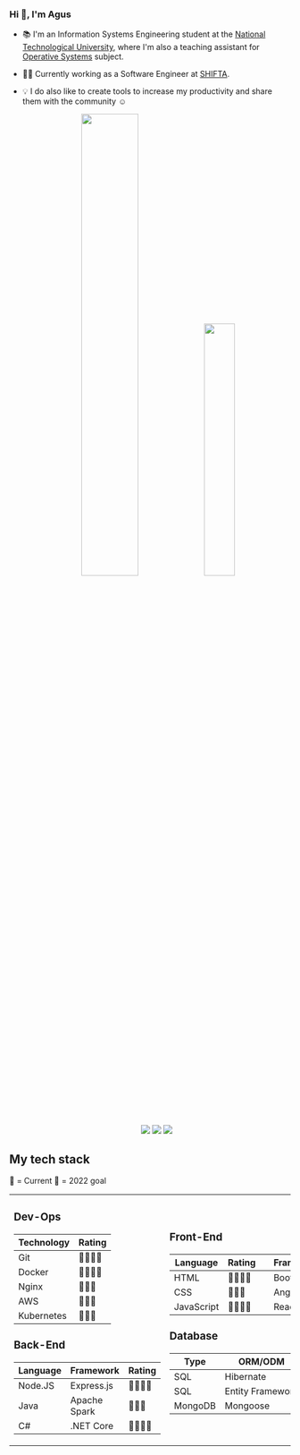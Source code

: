 ### Hi 👋, I'm Agus

- 📚 I'm an Information Systems Engineering student at the [National Technological University](http://www.sistemas.frba.utn.edu.ar/), where I'm also a teaching assistant for [Operative Systems](https://www.utnso.com.ar/) subject.

- 👨‍💻 Currently working as a Software Engineer at [SHIFTA](https://www.weareshifters.com/en/).

- 💡 I do also like to create tools to increase my productivity and share them with the community ☺️

  <p align="center">
  <img width="46%" src="https://github-readme-stats.vercel.app/api?username=RaniAgus&show_icons=true&bg_color=0d1117&theme=github_dark&include_all_commits=true&count_private=true"/>
  <img width="34%" src="https://github-readme-stats.vercel.app/api/top-langs/?username=RaniAgus&layout=compact&langs_count=8&theme=github_dark"/>
  </p>

  <p align="center">
  <a href="https://gitstats.me/RaniAgus"><img src="https://img.shields.io/badge/-RaniAgus-black?style=flat&labelColor=black&logo=github&logoColor=white"/></a>
  <a href="https://www.linkedin.com/in/agusranieri/"><img src="https://img.shields.io/badge/-Agustin%20Ranieri%20-0077B5?style=flat&logo=Linkedin&logoColor=white"/></a>
  <a href="mailto:aguseranieri@gmail.com"><img src="https://img.shields.io/badge/-aguseranieri@gmail.com-D14836?style=flat&logo=Gmail&logoColor=white"/></a>
  </p>


## My tech stack

🌟 = Current
🎯 = 2022 goal


<table>
  <tr>
    <td>
  
### Dev-Ops

| Technology | Rating   |
| ---------- | -------- |
| Git        | 🌟🌟🌟🌟 |
| Docker     | 🌟🌟🌟🌟 |
| Nginx      | 🌟🎯🎯   |
| AWS        | 🎯🎯🎯   |
| Kubernetes | 🎯🎯🎯   |

      
### Back-End

| Language | Framework    | Rating   |
| -------- | ------------ | -------- |
| Node.JS  | Express.js   | 🌟🌟🌟🎯 | 
| Java     | Apache Spark | 🌟🌟🌟   |
| C#       | .NET Core    | 🌟🎯🎯🎯 |

   </td>
   <td>
      
### Front-End

| Language           | Rating   | | Framework          | Rating   |
| ------------------ | -------- |-| ------------------ | -------- |
| HTML               | 🌟🌟🌟🌟 | | Bootstrap          | 🌟🌟🌟   |
| CSS                | 🌟🎯🎯   | | Angular            | 🌟🌟     |
| JavaScript         | 🌟🌟🎯🎯 | | React.js           | 🎯🎯🎯   |

     
### Database

| Type    | ORM/ODM          | Rating   |
| ------- | ---------------- | -------- |
| SQL     | Hibernate        | 🌟🌟🌟   |
| SQL     | Entity Framework | 🌟🎯🎯🎯 |
| MongoDB | Mongoose         | 🌟🎯     | 

   </td>
   <td>

### Other Tools

| Language/Tool  | Rating   |
| -------------- | -------- |
| C              | 🌟🌟🌟🌟 |
| Linux          | 🌟🌟🌟🌟 |
| TypeScript     | 🌟🌟🌟🌟 |
| JWT            | 🌟🌟🌟   |
| Shell Scripts  | 🌟🌟🌟   |
| GNU Make       | 🌟🌟🌟   | 
    

  </td>
 </tr>
</table>
